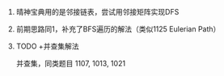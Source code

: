 1.  晴神宝典用的是邻接链表，尝试用邻接矩阵实现DFS

2.  前期思路同1，补充了BFS遍历的解法（类似1125 Eulerian Path）

3.  TODO +并查集解法

    并查集，同类题目 1107, 1013, 1021